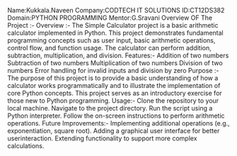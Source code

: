 Name:Kukkala.Naveen
Company:CODTECH IT SOLUTIONS
ID:CT12DS382
Domain:PYTHON PROGRAMMING
Mentor:G.Sravani
Overview OF The Project :-
Overview :- The Simple Calculator project is a basic arithmetic calculator implemented in Python. This project demonstrates fundamental programming concepts such as user input, basic arithmetic operations, control flow, and function usage. The calculator can perform addition, subtraction, multiplication, and division.
Features:- Addition of two numbers
           Subtraction of two numbers
           Multiplication of two numbers
           Division of two numbers
           Error handling for invalid inputs and division by zero
Purpose :- The purpose of this project is to provide a basic understanding of how a calculator works programmatically and to illustrate the implementation of core Python concepts. This project serves as an introductory exercise for those new to Python programming.
Usage:- Clone the repository to your local machine.
        Navigate to the project directory.
        Run the script using a Python interpreter.
        Follow the on-screen instructions to perform arithmetic operations.
Future Improvements:- Implementing additional operations (e.g., exponentiation, square root).
                      Adding a graphical user interface  for better userinteraction.
                      Extending functionality to support more complex calculations.
